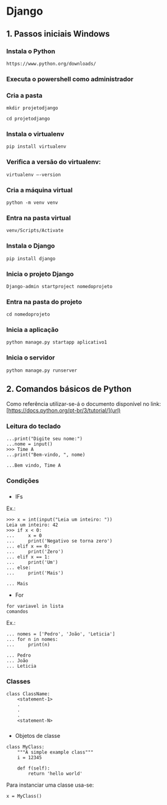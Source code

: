 # Django

## 1. Passos iniciais Windows

### Instala o Python
   
    https://www.python.org/downloads/ 
    

### Executa o powershell como administrador
### Cria a pasta
     
    mkdir projetodjango
    
    cd projetodjango

### Instala o virtualenv
    
    pip install virtualenv

### Verifica a versão do virtualenv:
    
    virtualenv –-version

### Cria a máquina virtual
   
    python -m venv venv

### Entra na pasta virtual
   
    venv/Scripts/Activate

### Instala o Django
   
    pip install django

### Inicia o projeto Django
   
    Django-admin startproject nomedoprojeto

### Entra na pasta do projeto
 
    cd nomedoprojeto

### Inicia a aplicação
   
    python manage.py startapp aplicativo1

### Inicia o servidor
  
    python manage.py runserver


## 2. Comandos básicos de Python

Como referência utilizar-se-á o documento disponível no link: [https://docs.python.org/pt-br/3/tutorial/](url)

### Leitura do teclado
```
...print("Digite seu nome:")
...nome = input()
>>> Time A
...print("Bem-vindo, ", nome)

...Bem vindo, Time A
```
### Condições
##### 

- IFs

Ex.:
``` 
>>> x = int(input("Leia um inteiro: ")) 
Leia um inteiro: 42
>>> if x < 0:
...     x = 0
...     print('Negativo se torna zero')
... elif x == 0:
...     print('Zero')
... elif x == 1:
...     print('Um')
... else:
...     print('Mais') 

... Mais
```

- For
```
for variavel in lista
comandos
```
Ex.: 
```
... nomes = ['Pedro', 'João', 'Leticia']
... for n in nomes:
...     print(n)

... Pedro
... João
... Leticia
```
### Classes
```
class ClassName:
    <statement-1>
    .
    .
    .
    <statement-N>
```
##### 

- Objetos de classe
```
class MyClass:
    """A simple example class"""
    i = 12345

    def f(self):
        return 'hello world'
```
Para instanciar uma classe usa-se:
```
x = MyClass()
```